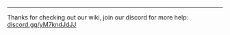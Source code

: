 ---

Thanks for checking out our wiki, join our discord for more help: [discord.gg/yM7kndJdJJ](discord.gg/yNNnmBVBpE)
